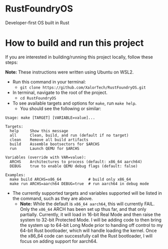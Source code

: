 # RustFoundryOS
Developer-first OS built in Rust

# How to build and run this project
If you are interested in building/running this project locally, follow these steps:

**Note:** These instructions were written using Ubuntu on WSL2.
- Run this command in your terminal:
  - `git clone https://github.com/XalorTech/RustFoundryOS.git`
- In terminal, navigate to the root of the project.
  - `cd RustFoundryOS`
- To see available targets and options for `make`, run `make help`.
  - You should see the following or similar:

```
Usage: make [TARGET] [VARIABLE=value]...

Targets:
  help     Show this message
  all      Clean, build, and run (default if no target)
  clean    Remove all build artifacts
  build    Assemble bootsectors for $ARCHS
  run      Launch QEMU for $ARCHS

Variables (override with VAR=value):
  ARCHS    Architectures to process (default: x86_64 aarch64)
  DEBUG    true to enable QEMU debug flags (default: false)

Examples:
  make build ARCHS=x86_64            # build only x86_64
  make run ARCHS=aarch64 DEBUG=true  # run aarch64 in debug mode
```

- The currently supported targets and variables supported will be listed in the command, such as they are above.
  - **Note:** While the default is `x86_64 aarch64`, this will currently FAIL. Only the `x86_64` ARCH has been set up thus far, and that only partially. Currently, it will load in 16-bit Real Mode and then raise the system to 32-bit Protected Mode. I will be adding code to then bring the system up to 64-bit Long Mode prior to handing off control to my 64-bit Rust bootloader, which will handle loading the kernel. Once the x86_64 code can successfully call the Rust bootloader, I will focus on adding support for aarch64.
